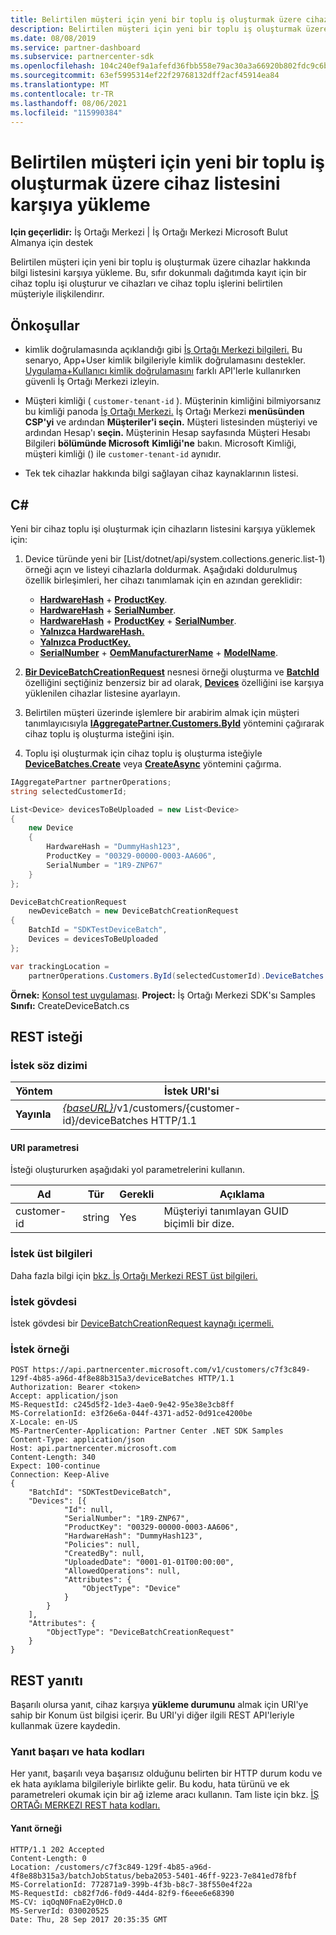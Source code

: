```yaml
---
title: Belirtilen müşteri için yeni bir toplu iş oluşturmak üzere cihaz listesini karşıya yükleme
description: Belirtilen müşteri için yeni bir toplu iş oluşturmak üzere cihazlar hakkında bilgi listesini karşıya yükleme. Bu, sıfır dokunmalı dağıtımda kayıt için bir cihaz toplu işi oluşturur ve cihazları ve cihaz toplu işlerini belirtilen müşteriyle ilişkilendirır.
ms.date: 08/08/2019
ms.service: partner-dashboard
ms.subservice: partnercenter-sdk
ms.openlocfilehash: 104c240ef9a1afefd36fbb558e79ac30a3a66920b802fdc9c6b65023a038af8c
ms.sourcegitcommit: 63ef5995314ef22f29768132dff2acf45914ea84
ms.translationtype: MT
ms.contentlocale: tr-TR
ms.lasthandoff: 08/06/2021
ms.locfileid: "115990384"
---
```

# <a name="upload-a-list-of-devices-to-create-a-new-batch-for-the-specified-customer"></a>Belirtilen müşteri için yeni bir toplu iş oluşturmak üzere cihaz listesini karşıya yükleme

**Için geçerlidir:** İş Ortağı Merkezi | İş Ortağı Merkezi Microsoft Bulut Almanya için destek

Belirtilen müşteri için yeni bir toplu iş oluşturmak üzere cihazlar hakkında bilgi listesini karşıya yükleme. Bu, sıfır dokunmalı dağıtımda kayıt için bir cihaz toplu işi oluşturur ve cihazları ve cihaz toplu işlerini belirtilen müşteriyle ilişkilendirır.

## <a name="prerequisites"></a>Önkoşullar

- kimlik doğrulamasında açıklandığı gibi [İş Ortağı Merkezi bilgileri.](partner-center-authentication.md) Bu senaryo, App+User kimlik bilgileriyle kimlik doğrulamasını destekler. [Uygulama+Kullanıcı kimlik doğrulamasını](enable-secure-app-model.md) farklı API'lerle kullanırken güvenli İş Ortağı Merkezi izleyin.

- Müşteri kimliği ( `customer-tenant-id` ). Müşterinin kimliğini bilmiyorsanız bu kimliği panoda [İş Ortağı Merkezi.](https://partner.microsoft.com/dashboard) İş Ortağı Merkezi **menüsünden CSP'yi** ve ardından **Müşteriler'i seçin.** Müşteri listesinden müşteriyi ve ardından Hesap'ı **seçin.** Müşterinin Hesap sayfasında Müşteri Hesabı Bilgileri **bölümünde Microsoft** **Kimliği'ne** bakın. Microsoft Kimliği, müşteri kimliği () ile `customer-tenant-id` aynıdır.

- Tek tek cihazlar hakkında bilgi sağlayan cihaz kaynaklarının listesi.

## <a name="c"></a>C\#

Yeni bir cihaz toplu işi oluşturmak için cihazların listesini karşıya yüklemek için:

1. Device türünde yeni bir [List/dotnet/api/system.collections.generic.list-1) örneği açın ve listeyi cihazlarla doldurmak. [](/dotnet/api/microsoft.store.partnercenter.models.devicesdeployment.device) Aşağıdaki doldurulmuş özellik birleşimleri, her cihazı tanımlamak için en azından gereklidir:

   - [**HardwareHash**](/dotnet/api/microsoft.store.partnercenter.models.devicesdeployment.device.hardwarehash)  +  [**ProductKey**](/dotnet/api/microsoft.store.partnercenter.models.devicesdeployment.device.productkey).
   - [**HardwareHash**](/dotnet/api/microsoft.store.partnercenter.models.devicesdeployment.device.hardwarehash)  +  [**SerialNumber**](/dotnet/api/microsoft.store.partnercenter.models.devicesdeployment.device.serialnumber).
   - [**HardwareHash**](/dotnet/api/microsoft.store.partnercenter.models.devicesdeployment.device.hardwarehash)  +  [**ProductKey**](/dotnet/api/microsoft.store.partnercenter.models.devicesdeployment.device.productkey)  +  [**SerialNumber**](/dotnet/api/microsoft.store.partnercenter.models.devicesdeployment.device.serialnumber).
   - [**Yalnızca HardwareHash.**](/dotnet/api/microsoft.store.partnercenter.models.devicesdeployment.device.hardwarehash)
   - [**Yalnızca ProductKey.**](/dotnet/api/microsoft.store.partnercenter.models.devicesdeployment.device.productkey)
   - [**SerialNumber**](/dotnet/api/microsoft.store.partnercenter.models.devicesdeployment.device.serialnumber)  +  [**OemManufacturerName**](/dotnet/api/microsoft.store.partnercenter.models.devicesdeployment.device.oemmanufacturername)  +  [**ModelName**](/dotnet/api/microsoft.store.partnercenter.models.devicesdeployment.device.modelname).

2. [**Bir DeviceBatchCreationRequest**](/dotnet/api/microsoft.store.partnercenter.models.devicesdeployment.devicebatchcreationrequest) nesnesi örneği oluşturma ve [**BatchId**](/dotnet/api/microsoft.store.partnercenter.models.devicesdeployment.devicebatchcreationrequest.batchid) özelliğini seçtiğiniz benzersiz bir ad olarak, [**Devices**](/dotnet/api/microsoft.store.partnercenter.models.devicesdeployment.devicebatchcreationrequest.devices) özelliğini ise karşıya yüklenilen cihazlar listesine ayarlayın.

3. Belirtilen müşteri üzerinde işlemlere bir arabirim almak için müşteri tanımlayıcısıyla [**IAggregatePartner.Customers.ById**](/dotnet/api/microsoft.store.partnercenter.customers.icustomercollection.byid) yöntemini çağırarak cihaz toplu iş oluşturma isteğini işin.

4. Toplu işi oluşturmak için cihaz toplu iş oluşturma isteğiyle [**DeviceBatches.Create**](/dotnet/api/microsoft.store.partnercenter.devicesdeployment.idevicesbatchcollection) veya [**CreateAsync**](/dotnet/api/microsoft.store.partnercenter.devicesdeployment.idevicesbatchcollection) yöntemini çağırma.

```csharp
IAggregatePartner partnerOperations;
string selectedCustomerId;

List<Device> devicesToBeUploaded = new List<Device>
{
    new Device
    {
        HardwareHash = "DummyHash123",
        ProductKey = "00329-00000-0003-AA606",
        SerialNumber = "1R9-ZNP67"
    }
};

DeviceBatchCreationRequest
    newDeviceBatch = new DeviceBatchCreationRequest
{
    BatchId = "SDKTestDeviceBatch",
    Devices = devicesToBeUploaded
};

var trackingLocation =
    partnerOperations.Customers.ById(selectedCustomerId).DeviceBatches.Create(newDeviceBatch);
```

**Örnek:** [Konsol test uygulaması](console-test-app.md). **Project:** İş Ortağı Merkezi SDK'sı Samples **Sınıfı:** CreateDeviceBatch.cs

## <a name="rest-request"></a>REST isteği

### <a name="request-syntax"></a>İstek söz dizimi

| Yöntem   | İstek URI'si                                                                                   |
|----------|-----------------------------------------------------------------------------------------------|
| **Yayınla** | [*{baseURL}*](partner-center-rest-urls.md)/v1/customers/{customer-id}/deviceBatches HTTP/1.1 |

#### <a name="uri-parameter"></a>URI parametresi

İsteği oluştururken aşağıdaki yol parametrelerini kullanın.

| Ad        | Tür   | Gerekli | Açıklama                                           |
|-------------|--------|----------|-------------------------------------------------------|
| customer-id | string | Yes      | Müşteriyi tanımlayan GUID biçimli bir dize. |

### <a name="request-headers"></a>İstek üst bilgileri

Daha fazla bilgi için [bkz. İş Ortağı Merkezi REST üst bilgileri.](headers.md)

### <a name="request-body"></a>İstek gövdesi

İstek gövdesi bir [DeviceBatchCreationRequest kaynağı içermeli.](device-deployment-resources.md#devicebatchcreationrequest)

### <a name="request-example"></a>İstek örneği

```http
POST https://api.partnercenter.microsoft.com/v1/customers/c7f3c849-129f-4b85-a96d-4f8e88b315a3/deviceBatches HTTP/1.1
Authorization: Bearer <token>
Accept: application/json
MS-RequestId: c245d5f2-1de3-4ae0-9e42-95e38e3cb8ff
MS-CorrelationId: e3f26e6a-044f-4371-ad52-0d91ce4200be
X-Locale: en-US
MS-PartnerCenter-Application: Partner Center .NET SDK Samples
Content-Type: application/json
Host: api.partnercenter.microsoft.com
Content-Length: 340
Expect: 100-continue
Connection: Keep-Alive
{
    "BatchId": "SDKTestDeviceBatch",
    "Devices": [{
            "Id": null,
            "SerialNumber": "1R9-ZNP67",
            "ProductKey": "00329-00000-0003-AA606",
            "HardwareHash": "DummyHash123",
            "Policies": null,
            "CreatedBy": null,
            "UploadedDate": "0001-01-01T00:00:00",
            "AllowedOperations": null,
            "Attributes": {
                "ObjectType": "Device"
            }
        }
    ],
    "Attributes": {
        "ObjectType": "DeviceBatchCreationRequest"
    }
}
```

## <a name="rest-response"></a>REST yanıtı

Başarılı olursa yanıt, cihaz karşıya **yükleme durumunu** almak için URI'ye sahip bir Konum üst bilgisi içerir. Bu URI'yi diğer ilgili REST API'leriyle kullanmak üzere kaydedin.

### <a name="response-success-and-error-codes"></a>Yanıt başarı ve hata kodları

Her yanıt, başarılı veya başarısız olduğunu belirten bir HTTP durum kodu ve ek hata ayıklama bilgileriyle birlikte gelir. Bu kodu, hata türünü ve ek parametreleri okumak için bir ağ izleme aracı kullanın. Tam liste için bkz. [İŞ ORTAĞı MERKEZI REST hata kodları.](error-codes.md)

#### <a name="response-example"></a>Yanıt örneği

```http
HTTP/1.1 202 Accepted
Content-Length: 0
Location: /customers/c7f3c849-129f-4b85-a96d-4f8e88b315a3/batchJobStatus/beba2053-5401-46ff-9223-7e841ed78fbf
MS-CorrelationId: 772871a9-399b-4f3b-b8c7-38f550e4f22a
MS-RequestId: cb82f7d6-f0d9-44d4-82f9-f6eee6e68390
MS-CV: iqOqN0FnaE2y0HcD.0
MS-ServerId: 030020525
Date: Thu, 28 Sep 2017 20:35:35 GMT
```
